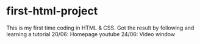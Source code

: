 # first-html-project
This is my first time coding in HTML &amp; CSS. Got the result by following and learning a tutorial
20/06: Homepage youtube
24/06: Video window
